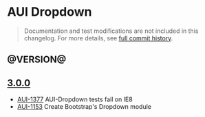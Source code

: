 # AUI Dropdown

> Documentation and test modifications are not included in this changelog. For more details, see [full commit history](https://github.com/liferay/alloy-ui/commits/master/src/aui-dropdown).

## @VERSION@

## [3.0.0](https://github.com/liferay/alloy-ui/releases/tag/3.0.0)

* [AUI-1377](https://issues.liferay.com/browse/AUI-1377) AUI-Dropdown tests fail on IE8
* [AUI-1153](https://issues.liferay.com/browse/AUI-1153) Create Bootstrap's Dropdown module
